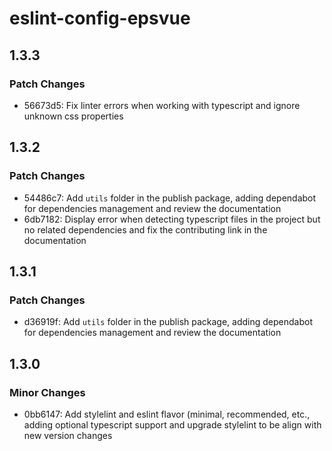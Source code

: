 # eslint-config-epsvue

## 1.3.3

### Patch Changes

- 56673d5: Fix linter errors when working with typescript and ignore unknown css properties

## 1.3.2

### Patch Changes

- 54486c7: Add `utils` folder in the publish package, adding dependabot for dependencies management and review the documentation
- 6db7182: Display error when detecting typescript files in the project but no related dependencies and fix the contributing link in the documentation

## 1.3.1

### Patch Changes

- d36919f: Add `utils` folder in the publish package, adding dependabot for dependencies management and review the documentation

## 1.3.0

### Minor Changes

- 0bb6147: Add stylelint and eslint flavor (minimal, recommended, etc., adding optional typescript support and upgrade stylelint to be align with new version changes
